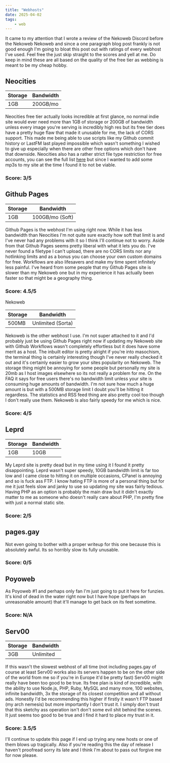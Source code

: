```yaml
---
title: "Webhosts"
date: 2025-04-02
tags:
    - web
---
```


It came to my attention that I wrote a review of the Nekoweb Discord before the Nekoweb Nekoweb and since a one paragraph blog post frankly is not good enough I'm going to bloat this post out with ratings of every webhost I've used. Feel free the just skip straight to the scores and yell at me. Do keep in mind these are all based on the quality of the free tier as webbing is meant to be my cheap hobby.

## Neocities

| Storage | Bandwidth |
| ------- | --------- |
| 1GB     | 200GB/mo  |

Neocities free tier actually looks incredible at first glance, no normal indie site would ever need more than 1GB of storage or 200GB of bandwidth unless every image you're serving is incredibly high res but its free tier does have a pretty huge flaw that made it unusable for me, the lack of CORS support. This made me being able to use scripts like my Github commit history or LastFM last played impossible which wasn't something I wished to give up especially when there are other free options which don't have that downside. Neocities also has a rather strict file type restriction for free accounts, you can see the full list [here](https://icctutorial.pages.dev/publishing/neocities/) but since I wanted to add some mp3s to my site at the time I found it to not be viable.

### Score: 3/5

## Github Pages

| Storage | Bandwidth |
| ------- | --------- |
| 1GB     | 100GB/mo (Soft)  |

Github Pages is the webhost I'm using right now. While it has less bandwidth than Neocities I'm not quite sure exactly how soft that limit is and I've never had any problems with it so I think I'll continue not to worry. Aside from that Github Pages seems pretty liberal with what it lets you do. I've never found a filetype I can't upload, there are no CORS limits nor any hotlinking limits and as a bonus you can choose your own custom domains for free. Workflows are also lifesavers and make my time spent infinitely less painful. I've heard from some people that my Github Pages site is slower than my Nekoweb one but in my experience it has actually been faster so that might be a geography thing.

### Score: 4.5/5

Nekoweb

| Storage | Bandwidth |
| ------- | --------- |
| 500MB     | Unlimited (Sorta)  |

Nekoweb is the other webhost I use. I'm not super attached to it and I'd probably just be using Github Pages right now if updating my Nekoweb site with Github Workflows wasn't completely effortless but it does have some merit as a host. The inbuilt editor is pretty alright if you're into masochism, the terminal thing is certainly interesting though I've never really checked it out and it's certainly easier to grow your sites popularity on Nekoweb. The storage thing might be annoying for some people but personally my site is 20mb as I host images elsewhere so its not really a problem for me. On the FAQ it says for free users there's no bandwidth limit unless your site is consuming huge amounts of bandwidth. I'm not sure how much a huge amount is but with a 500MB storage limit I doubt you'll be hitting it regardless. The statistics and RSS feed thing are also pretty cool too though I don't really use them. Nekoweb is also fairly speedy for me which is nice.

### Score: 4/5

## Leprd

| Storage | Bandwidth |
| ------- | --------- |
| 1GB     | 10GB |

My Leprd site is pretty dead but in my time using it I found it pretty disappointing. Leprd wasn't super speedy, 10GB bandwidth limit is far too low and I came close to hitting it on multiple occasions, CPanel is annoying and so is fuck ass FTP. I know hating FTP is more of a personal thing but for me it just feels slow and janky to use so updating my site was fairly tedious. Having PHP as an option is probably the main draw but it didn't exactly matter to me as someone who doesn't really care about PHP, I'm pretty fine with just a normal static site.

### Score: 2/5

## pages.gay

Not even going to bother with a proper writeup for this one because this is absolutely awful. Its so horribly slow its fully unusable.

### Score: 0/5

## Poyoweb

As Poyoweb #1 and perhaps only fan I'm just going to put it here for funzies. It's kind of dead in the water right now but I have hope (perhaps an unreasonable amount) that it'll manage to get back on its feet sometime.

### Score: N/A

## Serv00

| Storage | Bandwidth |
| ------- | --------- |
| 3GB     | Unlimited |

If this wasn't the slowest webhost of all time (not including pages.gay of course at least Serv00 works also its servers happen to be on the other side of the world from me so if you're in Europe it'd be pretty fast) Serv00 might really have been too good to be true. Its free plan is kind of incredible, with the ability to use Node.js, PHP, Ruby, MySQL and many more, 100 websites, infinite bandwidth, 3x the storage of its closest competition and all without ads. Honestly I'd be recommending this higher if firstly it wasn't FTP based (my arch nemesis) but more importantly I don't trust it. I simply don't trust that this sketchy ass operation isn't don't some evil shit behind the scenes. It just seems too good to be true and I find it hard to place my trust in it.

### Score: 3.5/5

I'll continue to update this page if I end up trying any new hosts or one of them blows up tragically. Also if you're reading this the day of release I haven't proofread sorry its late and I think I'm about to pass out forgive me for now please.